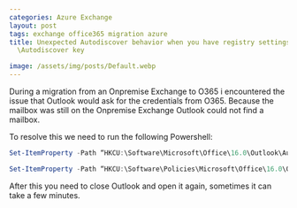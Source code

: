 ```yaml
---
categories: Azure Exchange
layout: post
tags: exchange office365 migration azure
title: Unexpected Autodiscover behavior when you have registry settings under the
  \Autodiscover key

image: /assets/img/posts/Default.webp
---
```


During a migration from an Onpremise Exchange to O365 i encountered the issue that Outlook would ask for the credentials from O365.
Because the mailbox was still on the Onpremise Exchange Outlook could not find a mailbox.

To resolve this we need to run the following Powershell:

```powershell
Set-ItemProperty -Path “HKCU:\Software\Microsoft\Office\16.0\Outlook\AutoDiscover” -Name ‘ExcludeExplicitO365Endpoint’ -Value 1 -Type DWORD –Force
```

```powershell
Set-ItemProperty -Path “HKCU:\Software\Policies\Microsoft\Office\16.0\Outlook\AutoDiscover” -Name ‘ExcludeExplicitO365Endpoint’ -Value 1 -Type DWORD –Force
```

After this you need to close Outlook and open it again, sometimes it can take a few minutes.